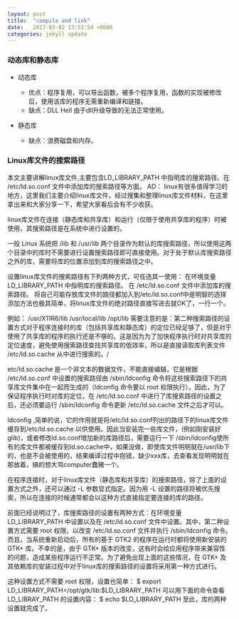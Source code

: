 ```yaml
---
layout: post
title:  "compile and link"
date:   2017-03-02 13:52:54 +0800
categories: jekyll update
---
```


###  动态库和静态库 
* 动态库  
  + 优点：程序复用，可以导出函数，被多个程序复用，函数的实现被修改后，使用该库的程序无需重新编译和链接。  
  + 缺点：DLL Hell 由于dll升级导致的无法正常使用。

* 静态库  
  + 缺点：浪费磁盘和内存。

###  Linux库文件的搜索路径
  本文主要讲解linux库文件,主要包含LD_LIBRARY_PATH 中指明库的搜索路径、在 /etc/ld.so.conf 文件中添加库的搜索路径等方面。
  AD：
  linux有很多值得学习的地方，这里我们主要介绍linux库文件，经过搜集和整理linux库文件材料，在这里拿出来和大家分享一下，希望大家看后会有不少收获。

  linux库文件在连接（静态库和共享库）和运行（仅限于使用共享库的程序）时被使用，其搜索路径是在系统中进行设置的。

  一般 Linux 系统把 /lib 和 /usr/lib 两个目录作为默认的库搜索路径，所以使用这两个目录中的库时不需要进行设置搜索路径即可直接使用。对于处于默认库搜索路径之外的库，需要将库的位置添加到库的搜索路径之中。

  设置linux库文件的搜索路径有下列两种方式，可任选其一使用：
  在环境变量 LD_LIBRARY_PATH 中指明库的搜索路径。
  在 /etc/ld.so.conf 文件中添加库的搜索路径。
  将自己可能存放库文件的路径都加入到/etc/ld.so.conf中是明智的选择
  添加方法也极其简单，将linux库文件的绝对路径直接写进去就OK了，一行一个。

  例如：
  /usr/X11R6/lib
  /usr/local/lib
  /opt/lib
  需要注意的是：第二种搜索路径的设置方式对于程序连接时的库（包括共享库和静态库）的定位已经足够了，但是对于使用了共享库的程序的执行还是不够的。这是因为为了加快程序执行时对共享库的定位速度，避免使用搜索路径查找共享库的低效率，所以是直接读取库列表文件 /etc/ld.so.cache 从中进行搜索的。/

  etc/ld.so.cache 是一个非文本的数据文件，不能直接编辑，它是根据 /etc/ld.so.conf 中设置的搜索路径由 /sbin/ldconfig 命令将这些搜索路径下的共享库文件集中在一起而生成的（ldconfig 命令要以 root 权限执行）。因此，为了保证程序执行时对库的定位，在 /etc/ld.so.conf 中进行了库搜索路径的设置之后，还必须要运行 /sbin/ldconfig 命令更新 /etc/ld.so.cache 文件之后才可以。

  ldconfig ,简单的说，它的作用就是将/etc/ld.so.conf列出的路径下的linux库文件缓存到/etc/ld.so.cache 以供使用。因此当安装完一些库文件，(例如刚安装好glib)，或者修改ld.so.conf增加新的库路径后，需要运行一下 /sbin/ldconfig使所有的库文件都被缓存到ld.so.cache中，如果没做，即使库文件明明就在/usr/lib下的，也是不会被使用的，结果编译过程中抱错，缺少xxx库，去查看发现明明就在那放着，搞的想大骂computer蠢猪一个。

  在程序连接时，对于linux库文件（静态库和共享库）的搜索路径，除了上面的设置方式之外，还可以通过 -L 参数显式指定。因为用 -L 设置的路径将被优先搜索，所以在连接的时候通常都会以这种方式直接指定要连接的库的路径。

  前面已经说明过了，库搜索路径的设置有两种方式：在环境变量 LD_LIBRARY_PATH 中设置以及在 /etc/ld.so.conf 文件中设置。其中，第二种设置方式需要 root 权限，以改变 /etc/ld.so.conf 文件并执行 /sbin/ldconfig 命令。而且，当系统重新启动后，所有的基于 GTK2 的程序在运行时都将使用新安装的 GTK+ 库。不幸的是，由于 GTK+ 版本的改变，这有时会给应用程序带来兼容性的问题，造成某些程序运行不正常。为了避免出现上面的这些情况，在 GTK+ 及其依赖库的安装过程中对于linux库的搜索路径的设置将采用第一种方式进行。

  这种设置方式不需要 root 权限，设置也简单：
  $ export LD_LIBRARY_PATH=/opt/gtk/lib:$LD_LIBRARY_PATH
  可以用下面的命令查看 LD_LIBRAY_PATH 的设置内容：
  $ echo $LD_LIBRARY_PATH
  至此，库的两种设置就完成了。

